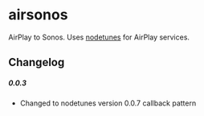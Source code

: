 airsonos
========

AirPlay to Sonos. Uses [nodetunes](https://github.com/stephencwan/nodetunes) for AirPlay services.

Changelog
---------

##### 0.0.3
- Changed to nodetunes version 0.0.7 callback pattern

